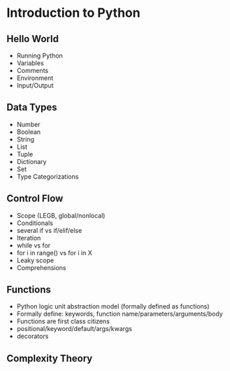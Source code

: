 # Introduction to Python

## Hello World
* Running Python
* Variables
* Comments
* Environment
* Input/Output


## Data Types
* Number
* Boolean
* String
* List
* Tuple
* Dictionary
* Set
* Type Categorizations

## Control Flow
* Scope (LEGB, global/nonlocal)
* Conditionals
* several if vs if/elif/else
* Iteration
* while vs for
* for i in range() vs for i in X
* Leaky scope
* Comprehensions

## Functions
* Python logic unit abstraction model (formally defined as functions)
* Formally define: keywords, function name/parameters/arguments/body
* Functions are first class citizens
* positional/keyword/default/args/kwargs
* decorators

## Complexity Theory
